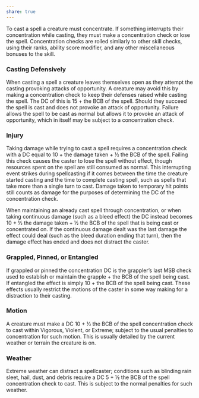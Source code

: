 ```yaml
---
share: true
---
```

To cast a spell a creature must concentrate. If something interrupts their concentration while casting, they must make a concentration check or lose the spell. Concentration checks are rolled similarly to other skill checks, using their ranks, ability score modifier, and any other miscellaneous bonuses to the skill.

### Casting Defensively

When casting a spell a creature leaves themselves open as they attempt the casting provoking attacks of opportunity. A creature may avoid this by making a concentration check to keep their defenses raised while casting the spell. The DC of this is 15 + the BCB of the spell. Should they succeed the spell is cast and does not provoke an attack of opportunity. Failure allows the spell to be cast as normal but allows it to provoke an attack of opportunity, which in itself may be subject to a concentration check.

### Injury
Taking damage while trying to cast a spell requires a concentration check with a DC equal to 10 + the damage taken + ½ the BCB of the spell. Failing this check causes the caster to lose the spell without effect, though resources spent on the spell are still consumed as normal. This interrupting event strikes during spellcasting if it comes between the time the creature started casting and the time to complete casting spell, such as spells that take more than a single turn to cast. Damage taken to temporary hit points still counts as damage for the purposes of determining the DC of the concentration check.

When maintaining an already cast spell through concentration, or when taking continuous damage (such as a bleed effect) the DC instead becomes 10 + ½ the damage taken + ½ the BCB of the spell that is being cast or concentrated on. If the continuous damage dealt was the last damage the effect could deal (such as the bleed duration ending that turn), then the damage effect has ended and does not distract the caster.

### Grappled, Pinned, or Entangled

If grappled or pinned the concentration DC is the grappler’s last MSB check used to establish or maintain the grapple + the BCB of the spell being cast. If entangled the effect is simply 10 + the BCB of the spell being cast. These effects usually restrict the motions of the caster in some way making for a distraction to their casting.

### Motion

A creature must make a DC 10 + ½ the BCB of the spell concentration check to cast within Vigorous, Violent, or Extreme; subject to the usual penalties to concentration for such motion. This is usually detailed by the current weather or terrain the creature is on.

### Weather
Extreme weather can distract a spellcaster; conditions such as blinding rain sleet, hail, dust, and debris require a DC 5 + ½ the BCB of the spell concentration check to cast. This is subject to the normal penalties for such weather.